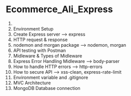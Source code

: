 # Ecommerce_Ali_Express

1. 
2. Environment Setup
3. Create Express server --> express
4. HTTP request & response
5. nodemon and morgan package --> nodemon, morgan
6. API testing with Postman
7. Midleware & Types of Midleware
8. Express Error Handling Midleware --> body-parser
9. How to handle HTTP errors --> http-errors
10. How to secure API --> xss-clean, express-rate-limit
11. Environment variable and .gitignore
12. MVC Architecture
13. MongoDB Database connection
